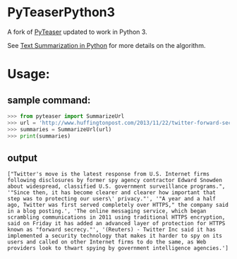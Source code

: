 # PyTeaserPython3

A fork of [PyTeaser](https://github.com/xiaoxu193/PyTeaser) updated to work in Python 3.

See [Text Summarization in Python](https://rare-technologies.com/text-summarization-in-python-extractive-vs-abstractive-techniques-revisited/) for more details on the algorithm.


# Usage:
## sample command:
```Python
>>> from pyteaser import SummarizeUrl
>>> url = 'http://www.huffingtonpost.com/2013/11/22/twitter-forward-secrecy_n_4326599.html'
>>> summaries = SummarizeUrl(url)
>>> print(summaries)

```

## output
```
["Twitter's move is the latest response from U.S. Internet firms following disclosures by former spy agency contractor Edward Snowden about widespread, classified U.S. government surveillance programs.", '"Since then, it has become clearer and clearer how important that step was to protecting our users\' privacy."', '"A year and a half ago, Twitter was first served completely over HTTPS," the company said in a blog posting.', 'The online messaging service, which began scrambling communications in 2011 using traditional HTTPS encryption, said on Friday it has added an advanced layer of protection for HTTPS known as "forward secrecy."', '(Reuters) - Twitter Inc said it has implemented a security technology that makes it harder to spy on its users and called on other Internet firms to do the same, as Web providers look to thwart spying by government intelligence agencies.']
```

